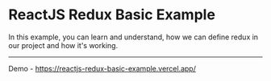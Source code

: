 # ReactJS Redux Basic Example

In this example, you can learn and understand, how we can define redux in our project and how it's working.

***

Demo - https://reactjs-redux-basic-example.vercel.app/
